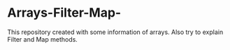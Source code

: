 # Arrays-Filter-Map-
This repository created with some information of arrays. Also try to explain Filter and Map methods.
